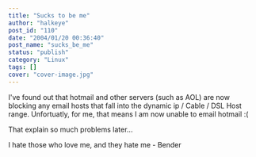 ```yaml
---
title: "Sucks to be me"
author: "halkeye"
post_id: "110"
date: "2004/01/20 00:36:40"
post_name: "sucks_be_me"
status: "publish"
category: "Linux"
tags: []
cover: "cover-image.jpg"
---
```


I've found out that hotmail and other servers (such as AOL) are now blocking any email hosts that fall into the dynamic ip / Cable / DSL Host range. Unfortuatly, for me, that means I am now unable to email hotmail :(

That explain so much problems later...

  

I hate those who love me, and they hate me \- Bender